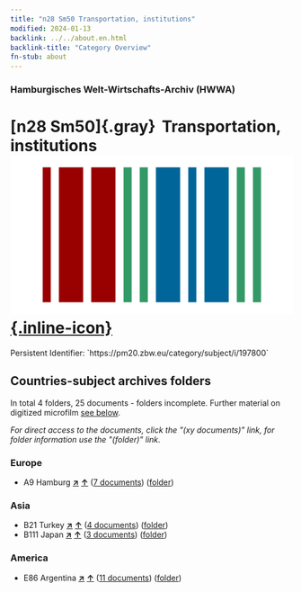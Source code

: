 ```yaml
---
title: "n28 Sm50 Transportation, institutions"
modified: 2024-01-13
backlink: ../../about.en.html
backlink-title: "Category Overview"
fn-stub: about
---
```


### Hamburgisches Welt-Wirtschafts-Archiv (HWWA)

# [n28 Sm50]{.gray}&#8201; Transportation, institutions &#160; [![Wikidata](/images/Wikidata-logo.svg "Wikidata"){.inline-icon}](http://www.wikidata.org/entity/Q104711105)

<div class="hint">Persistent Identifier: `https://pm20.zbw.eu/category/subject/i/197800`</div>







## Countries-subject archives folders







In total 4 folders, 25 documents - folders incomplete. Further material on digitized microfilm [see below](#filmsections).

_For direct access to the documents, click the "(xy documents)" link, for folder information use the "(folder)" link._



### Europe

- A9 Hamburg [**&nearr;**](../../../geo/i/140905/about.en.html "Hamburg (all folders)") [**&uarr;**](../../../geo/about.en.html#A9 "Country category system") (<a href="https://pm20.zbw.eu/iiifview/folder/sh/140905,197800" title="about: Hamburg : Transportation, institutions" target="_blank">7 documents</a>) ([folder](../../../../folder/sh/1409xx/140905/1978xx/197800/about.en.html))

### Asia

- B21 Turkey [**&nearr;**](../../../geo/i/141111/about.en.html "Turkey (all folders)") [**&uarr;**](../../../geo/about.en.html#B21 "Country category system") (<a href="https://pm20.zbw.eu/iiifview/folder/sh/141111,197800" title="about: Turkey : Transportation, institutions" target="_blank">4 documents</a>) ([folder](../../../../folder/sh/1411xx/141111/1978xx/197800/about.en.html))
- B111 Japan [**&nearr;**](../../../geo/i/141272/about.en.html "Japan (all folders)") [**&uarr;**](../../../geo/about.en.html#B111 "Country category system") (<a href="https://pm20.zbw.eu/iiifview/folder/sh/141272,197800" title="about: Japan : Transportation, institutions" target="_blank">3 documents</a>) ([folder](../../../../folder/sh/1412xx/141272/1978xx/197800/about.en.html))

### America

- E86 Argentina [**&nearr;**](../../../geo/i/141692/about.en.html "Argentina (all folders)") [**&uarr;**](../../../geo/about.en.html#E86 "Country category system") (<a href="https://pm20.zbw.eu/iiifview/folder/sh/141692,197800" title="about: Argentina : Transportation, institutions" target="_blank">11 documents</a>) ([folder](../../../../folder/sh/1416xx/141692/1978xx/197800/about.en.html))



<a id="filmsections" />













